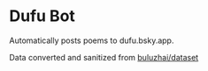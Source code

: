 # Dufu Bot

Automatically posts poems to dufu.bsky.app.

Data converted and sanitized from [buluzhai/dataset](https://github.com/buluzhai/dataset/blob/master/%E6%9D%9C%E7%94%AB/%E6%9D%9C%E7%94%AB%E8%AF%97.json)
